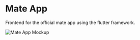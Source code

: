 # Mate App
Frontend for the official mate app using the flutter framework.

![Mate App Mockup](https://tobiaspoertner.com/img/matepreview.jpg "Mate App Mockup")
